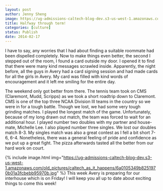```yaml
---
layout: post
author: Jenny Sheng
image: https://ug-admissions-caltech-blog-dev.s3-us-west-1.amazonaws.com/old_pictures/caltech_as_it_happens/6a0105349b8251970b01a73d79c2ac970d.jpg
title: Halfway through term!
categories: [culture]
status: Publish
date: 2014-02-17
---
```



I have to say, any worries that I had about finding a suitable roommate had been dispelled completely. Now to make things even better, the second I stepped out of the room, I found a card outside my door. I opened it to find that there were many kind messages scrawled inside. Apparently, the night before, all the guys in Avery had a card signing session and had made cards for all the girls in Avery. My card was filled with kind words of encouragement and it left me smiling for the entire day.

The weekend only got better from there. The tennis team took on CMS (Claremont, Mudd, Scripps) as we took a short roadtrip down to Claremont. CMS is one of the top three NCAA Division III teams in the country so we were in for a tough battle. Though we lost, we had some very tough grinding matches. I played the longest match of the game. Unfortunately, because of my long drawn out match, the team was forced to wait for an additional hour. I played number two doubles with my partner and house-mate, Michelle Lee. I also played number three singles. We lost our doubles match 8-3. My singles match was also a great contest as I fell a bit short 7-6, 6-4. Nonetheless, there was a general feeling of pride and confidence as we put up a great fight. The pizza afterwards tasted all the better from our hard work on court.


{% include image.html img="https://ug-admissions-caltech-blog-dev.s3-us-west-1.amazonaws.com/old_pictures/caltech_as_it_happens/6a0105349b8251970b01a3fcbebb95970b.jpg" %}
This week Avery is preparing for our interhouse which is on Friday! I will keep you all up to date about exciting things to come this week!

